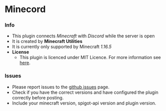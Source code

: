 # Minecord

### Info
- This plugin connects *Minecraft* with *Discord* while the server is open
- It is created by **Minecraft Utilities**
- It is currently only supported by Minecraft *1.16.5*
- **License**
	- This plugin is licenced under MIT Licence. For more information see [here](LICENSE.md).

### Issues
- Please report issues to the [github issues](../../issues) page.
- Check if you have the correct versions and have configured the plugin correctly before posting. 
- Include your minecraft version, spigot-api version and plugin version.
